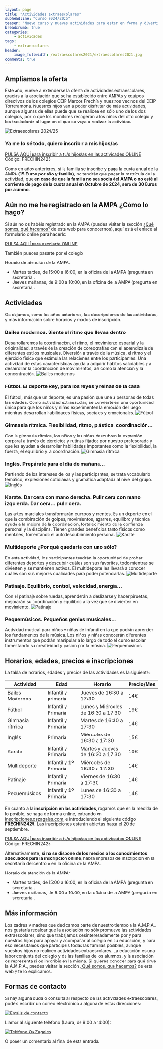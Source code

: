 ```yaml
---
layout: page
title: "Actividades extraescolares"
subheadline: "Curso 2024/2025"
teaser: "Nuevo curso y nuevas actividades para estar en forma y divertirse"
breadcrumb: true
categories:
    - actividades
tags:
    - extraescolares
header:
    image_fullwidth: /extraescolares2021/extraescolares2021.jpg
comments: true
---
```

<!--more-->

## Ampliamos la oferta

Este año, vuelve a extenderse la oferta de actividades extraescolares, gracias a la asociación que se ha establecido entre AMPAs y equipos directivos de los colegios CEIP Marcos Frechín y nuestros vecinos del CEIP Torreramona. Nuestros hijos van a poder disfrutar de más actividades, aunque algunas de ellas puede que se realicen en sólo uno de los dos colegios, por lo que los monitores recogerán a los niños del otro colegio y los trasladarán al lugar en el que se vaya a realizar la actividad.

![Extraescolares 2024/25](/images/extraescolares2425/cartelFika.jpg "Extraescolares 2024/25")

### Ya me lo sé todo, quiero inscribir a mis hijos/as
<a href="https://www.somosfika.com/inscripciones/" target="_blank" class="button large radius alert">PULSA AQUÍ para inscribir a tu/s hijos/as en las actividades ONLINE</a>
Código: FRECHIN2425

Como en años anteriores, si la familia se inscribe y paga la cuota anual de la AMPA **(15 Euros por año y familia)**, no tendrán que pagar la matrícula de la actividad, que **en caso de que la familia no sea socia del AMPA o no esté al corriente de pago de la cuota anual en Octubre de 2024, será de 30 Euros por alumno**.

## Aún no me he registrado en la AMPA ¿Cómo lo hago? 
Si aún no os habéis registrado en la AMPA (puedes visitar la sección [¿Qué somos, qué hacemos?](/aboutus/) de esta web para conocernos), aquí está el enlace al formulario online para hacerlo:

<a href="https://forms.gle/KxVE1c1tiFNN5abQA" target="_blank" class="button large radius alert">PULSA AQUÍ para asociarte ONLINE</a>

También puedes pasarte por el colegio

Horario de atención de la AMPA:

   - Martes tardes, de 15:00 a 16:00, en la oficina de la AMPA (pregunta en secretaría).
   - Jueves mañanas, de 9:00 a 10:00, en la oficina de la AMPA (pregunta en secretaría).

## Actividades
Os dejamos, como los años anteriores, las descripciones de las actividades, y más información sobre horarios y modos de inscripción.

### **Bailes modernos**. Siente el ritmo que llevas dentro

Desarrollaremos la coordinación, el ritmo, el movimiento espacial y la originalidad, a través de la creación de coreografías con el aprendizaje de diferentes estilos musicales. Diversión a través de la música, el ritmo y el ejercicio físico que estimula las relaciones entre los participantes. Una actividad de estas características ayuda a adquirir hábitos saludables y a desarrollar la coordinación de movimientos, así como la atención y la concentración.
![Bailes modernos](/images/extraescolares2021/baile.jpg "Bailes modernos")

### **Fútbol**. El deporte Rey, para los reyes y reinas de la casa

El fútbol, más que un deporte, es una pasión que une a personas de todas las edades. Como actividad extraescolar, se convierte en una oportunidad única para que los niños y niñas experimenten la emoción del juego mientras desarrollan habilidades físicas, sociales y emocionales.
![Fútbol](/images/extraescolares2021/futbol.jpg "Fútbol")

### **Gimnasia rítmica**. Flexibilidad, ritmo, plástica, coordinación…

Con la gimnasia rítmica, los niños y las niñas descubren la expresión corporal a través de ejercicios y rutinas fijados por nuestro profesorado y que les ayudan a desarrollar habilidades importantes como la flexibilidad, la fuerza, el equilibrio y la coordinación.
![Gimnasia rítmica](/images/extraescolares2223/ritmica.jpg "Gimnasia rítmica")

### **Inglés**. Prepárate para el día de mañana…

Partiendo de los intereses de los y las participantes, se trata vocabulario temático, expresiones cotidianas y gramática adaptada al nivel del grupo.
![Inglés](/images/extraescolares2223/english.jpg "Inglés")

### **Karate**. Dar cera con mano derecha. Pulir cera con mano izquierda. Dar cera... pulir cera.

Las artes marciales transformarán cuerpos y mentes. Es un deporte en el que la combinación de golpes, movimientos, agarres, equilibro y técnica ayuda a la mejora de la coordinación, fortalecimiento de la confianza personal y la disciplina. Tienen grandes beneficios tanto físicos como mentales, fomentando el autodescubrimiento personal.
![Karate](/images/extraescolares2122/karate.jpg "Karate")

### **Multideporte** ¿Por qué quedarte con uno sólo?

En esta actividad, los participantes tendrán la oportunidad de probar diferentes deportes y descubrir cuáles son sus favoritos, todo mientras se divierten y se mantienen activos.
El multideporte les llevará a conocer cuáles son sus mejores cualidades para poder potenciarlas.
![Multideporte](/images/extraescolares2021/multideporte.jpg "Multideporte")

### **Patinaje**. Equilibrio, control, velocidad, energía…

Con el patinaje sobre ruedas, aprenderán a deslizarse y hacer piruetas, mejorarán su coordinación y equilibrio a la vez que se divierten en movimiento.
![Patinaje](/images/extraescolares2223/patinaje.jpg "Patinaje")


### **Pequemúsicos**. Pequeños genios musicales…

Actividad musical para niños y niñas de infantil en la que podrán aprender los fundamentos de la música. Los niños y niñas conocerán diferentes instrumentos que podrán manipular a lo largo de todo el curso escolar fomentando su creatividad y pasión por la música.
![Pequemúsicos](/images/extraescolares2122/pequemusicos.jpg "Pequemúsicos")

## Horarios, edades, precios e inscripciones

La tabla de horarios, edades y precios de las actividades es la siguiente:

Actividad | Edad | Horario | Precio/Mes
----------|--------|---------|-------
Bailes Modernos | Infantil y primaria | Jueves de 16:30 a 17:30 | 14€
Fútbol | Infantil y Primaria | Lunes y Miércoles de 16:30 a 17:30 | 19€
Gimnasia rítmica | Infantil y Primaria | Martes de 16:30 a 17:30 | 14€ 
Inglés | Primaria | Miércoles de 16:30 a 17:30 | 15€ 
Karate | Infantil y Primaria | Martes y Jueves de 16:30 a 17:30 | 19€ 
Multideporte | Infantil y **1º** Primaria | Miércoles de 16:30 a 17:30 | 14€
Patinaje | Infantil y Primaria | Viernes de 16:30 a 17:30 | 14€ 
Pequemúsicos | Infantil y **1º** Primaria | Lunes de 16:30 a 17:30 | 14€ 

En cuanto a la **inscripción en las actividades**, rogamos que en la medida de lo posible, se haga de forma online, entrando en <a href="https://inscripciones.oszagales.com" target="_blank">inscripciones.oszagales.com</a>, e introduciendo el siguiente código **FRECHIN2425**. Las inscripciones estarán abiertas hasta el 20 de septiembre. 

<a href="https://inscripciones.oszagales.com" target="_blank" class="button large radius alert">PULSA AQUÍ para inscribir a tu/s hijos/as en las actividades ONLINE</a>
Código: FRECHIN2425

Alternativamente, **si no se dispone de los medios o los conocimientos adecuados para la inscripción online**, habrá impresos de inscripción en la secretaría del centro o en la oficina de la AMPA.

Horario de atención de la AMPA:

   - Martes tardes, de 15:00 a 16:00, en la oficina de la AMPA (pregunta en secretaría).
   - Jueves mañanas, de 9:00 a 10:00, en la oficina de la AMPA (pregunta en secretaría).

## Más información

Los padres y madres que dedicamos parte de nuestro tiempo a la A.M.P.A., nos gustaría recalcar que la asociación no sólo promueve las actividades extraescolares, sino que trabajamos desinteresadamente por y para nuestros hijos para apoyar y acompañar al colegio en su educación, y para eso necesitamos que participéis todas las familias posibles, aunque vuestros hijos no realicen actividades extraescolares. La educación es una labor conjunta del colegio y de las familias de los alumnos, y la asociación os representa si os inscribís en la misma. Si quieres conocer para qué sirve la A.M.P.A., puedes visitar la sección [¿Qué somos, qué hacemos?](/aboutus/) de esta web y te lo explicamos.

## Formas de contacto

Si hay alguna duda o consulta al respecto de las actividades extraescolares, podéis escribir un correo electrónico a alguna de estas direcciones:

[![Emails de contacto](/images/emailsExtraescolares.png "Emails de contacto")](mailto:marcosfrechin@oszagales.com)

Llamar al siguiente teléfono (Laura, de 9:00 a 14:00):

[![Teléfono Os Zagales](/images/tlfOsZagales.png "Teléfono Os Zagales")](tel:+34680154655)

O poner un comentario al final de esta entrada.
